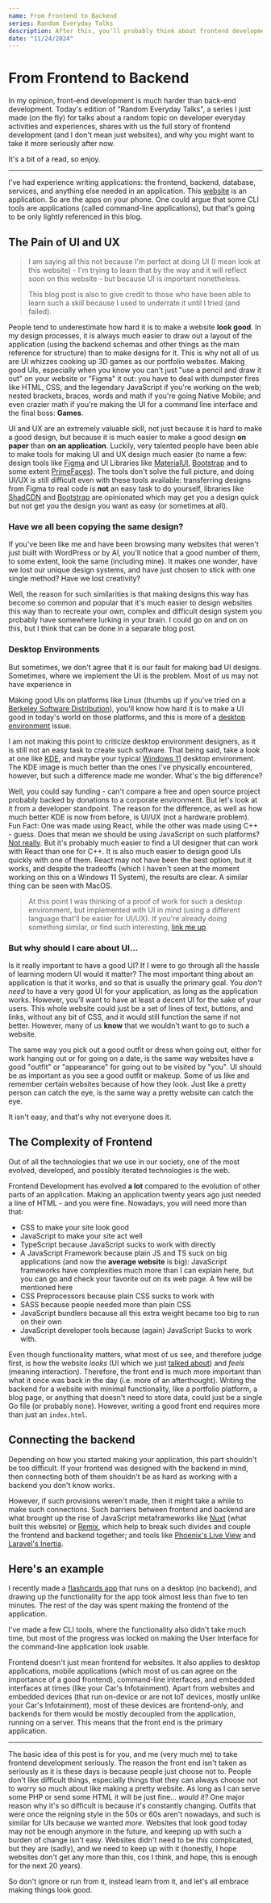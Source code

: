 ```yaml
---
name: From Frontend to Backend
series: Random Everyday Talks
description: After this, you'll probably think about frontend development differently
date: "11/24/2024"
---
```


# From Frontend to Backend
In my opinion, front-end development is much harder than back-end development. Today's edition of "Random Everyday Talks", a series I just made (on the fly) for talks about a random topic on developer everyday activities and experiences, shares with us the full story of frontend development (and I don't mean just websites), and why you might want to take it more seriously after now.

It's a bit of a read, so enjoy.

---

I've had experience writing applications: the frontend, backend, database, services, and anything else needed in an application. This [website](/) is an application. So are the apps on your phone. One could argue that some CLI tools are applications (called command-line applications), but that's going to be only lightly referenced in this blog.

## The Pain of UI and UX
> I am saying all this not because I'm perfect at doing UI (I mean look at this website) - I'm trying to learn that by the way and it will reflect soon on this website - but because UI is important nonetheless. 
> 
> This blog post is also to give credit to those who have been able to learn such a skill because I used to underrate it until I tried (and failed). 

People tend to underestimate how hard it is to make a website **look good**. In my design processes, it is always much easier to draw out a layout of the application (using the backend schemas and other things as the main reference for structure) than to make designs for it. This is why not all of us are UI whizzes cooking up 3D games as our portfolio websites. Making good UIs, especially when you know you can't just "use a pencil and draw it out" on your website or "Figma" it out: you have to deal with dumpster fires like HTML, CSS, and the legendary JavaScript if you're working on the web; nested brackets, braces, words and math if you're going Native Mobile; and even crazier math if you're making the UI for a command line interface and the final boss: **Games**.

UI and UX are an extremely valuable skill, not just because it is hard to make a good design, but because it is much easier to make a good design **on paper** than **on an application**. Luckily, very talented people have been able to make tools for making UI and UX design much easier (to name a few: design tools like [Figma](https://www.figma.com/) and UI Libraries like [MaterialUI](https://mui.com/material-ui/), [Bootstrap](https://getbootstrap.com/) and to some extent [PrimeFaces](https://www.primefaces.org/)). The tools don't solve the full picture, and doing UI/UX is still difficult even with these tools available: transferring designs from Figma to real code is **not** an easy task to do yourself, libraries like [ShadCDN](https://ui.shadcn.com/) and [Bootstrap](https://getbootstrap.com/) are opinionated which may get you a design quick but not get you the design you want as easy (or sometimes at all).

### Have we all been copying the same design?
If you've been like me and have been browsing many websites that weren't just built with WordPress or by AI, you'll notice that a good number of them, to some extent, look the same (including mine). It makes one wonder, have we lost our unique design systems, and have just chosen to stick with one single method? Have we lost creativity?

Well, the reason for such similarities is that making designs this way has become so common and popular that it's much easier to design websites this way than to recreate your own, complex and difficult design system you probably have somewhere lurking in your brain. I could go on and on on this, but I think that can be done in a separate blog post.

### Desktop Environments
But sometimes, we don't agree that it is our fault for making bad UI designs. Sometimes, where we implement the UI is the problem. Most of us may not have experience in

Making good UIs on platforms like Linux (thumbs up if you've tried on a [Berkeley Software Distribution](https://www.freebsd.org/)), you'll know how hard it is to make a UI good in today's world on those platforms, and this is more of a [desktop environment](https://en.wikipedia.org/wiki/Desktop_environment) issue. 

I am not making this point to criticize desktop environment designers, as it is still not an easy task to create such software. That being said, take a look at one like [KDE](https://en.wikipedia.org/wiki/KDE_Plasma_5#/media/File:KDE_5.png), and maybe your typical [Windows 11](https://sl.bing.net/jwQ9saRTeWi) desktop environment. The KDE image is much better than the ones I've physically encountered, however, but such a difference made me wonder. What's the big difference?

Well, you could say funding - can't compare a free and open source project probably backed by donations to a corporate environment. But let's look at it from a developer standpoint. The reason for the difference, as well as how much better KDE is now from before, is UI/UX (not a hardware problem). Fun Fact: One was made using React, while the other was made using C++ - guess. Does that mean we should be using JavaScript on such platforms? [Not really](https://www.usenix.org/system/files/atc22-lion.pdf). But it's probably much easier to find a UI designer that can work with React than one for C++. It is also much easier to design good UIs quickly with one of them. React may not have been the best option, but it works, and despite the tradeoffs (which I haven't seen at the moment working on this on a Windows 11 System), the results are clear. A similar thing can be seen with MacOS.

> At this point I was thinking of a proof of work for such a desktop environment, but implemented with UI in mind (using a different language that'll be easier for UI/UX). If you're already doing something similar, or find such interesting, [link me up](https://github.com/nikeokoronkwo).

### But why should I care about UI...
Is it really important to have a good UI? If I were to go through all the hassle of learning modern UI would it matter? The most important thing about an application is that it works, and so that is usually the primary goal. You _don't need_ to have a very good UI for your application, as long as the application works. However, you'll want to have at least a decent UI for the sake of your users. This whole website could just be a set of lines of text, buttons, and links, without any bit of CSS, and it would still function the same if not better. However, many of us **know** that we wouldn't want to go to such a website.

The same way you pick out a good outfit or dress when going out, either for work hanging out or for going on a date, is the same way websites have a good "outfit" or "appearance" for going out to be visited by "you". UI should be as important as you see a good outfit or makeup. Some of us like and remember certain websites because of how they look. Just like a pretty person can catch the eye, is the same way a pretty website can catch the eye.

It isn't easy, and that's why not everyone does it.

## The Complexity of Frontend
Out of all the technologies that we use in our society, one of the most evolved, developed, and possibly iterated technologies is the web. 

Frontend Development has evolved **a lot** compared to the evolution of other parts of an application. Making an application twenty years ago just needed a line of HTML - and you were fine. Nowadays, you will need more than that: 
- CSS to make your site look good
- JavaScript to make your site act well
- TypeScript because JavaScript sucks to work with directly
- A JavaScript Framework because plain JS and TS suck on big applications (and now the **average website** is big): JavaScript frameworks have complexities much more than I can explain here, but you can go and check your favorite out on its web page. A few will be mentioned here
- CSS Preprocessors because plain CSS sucks to work with
- SASS because people needed more than plain CSS
- JavaScript bundlers because all this extra weight became too big to run on their own
- JavaScript developer tools because (again) JavaScript Sucks to work with.

Even though functionality matters, what most of us see, and therefore judge first, is how the website _looks_ (UI which we just [talked about](#the-pain-of-ui-and-ux)) and _feels_ (meaning interaction). Therefore, the front end is much more important than what it once was back in the day (i.e. more of an afterthought). Writing the backend for a website with minimal functionality, like a portfolio platform, a blog page, or anything that doesn't need to store data, could just be a single Go file (or probably none). However, writing a good front end requires more than just an `index.html`.

## Connecting the backend
Depending on how you started making your application, this part shouldn't be too difficult. If your frontend was designed with the backend in mind, then connecting both of them shouldn't be as hard as working with a backend you don't know works.

However, if such provisions weren't made, then it might take a while to make such connections. Such barriers between frontend and backend are what brought up the rise of JavaScript metaframeworks like [Nuxt](https://nuxt.com/) (what built this website) or [Remix](https://remix.run/), which help to break such divides and couple the frontend and backend together; and tools like [Phoenix's Live View](https://github.com/phoenixframework/phoenix_live_view) and [Laravel's Inertia](https://inertiajs.com/). 

## Here's an example
I recently made a [flashcards app](/apps/flashcards) that runs on a desktop (no backend), and drawing up the functionality for the app took almost less than five to ten minutes. The rest of the day was spent making the frontend of the application. 

I've made a few CLI tools, where the functionality also didn't take much time, but most of the progress was locked on making the User Interface for the command-line application look usable.

Frontend doesn't just mean frontend for websites. It also applies to desktop applications, mobile applications (which most of us can agree on the importance of a good frontend), command-line interfaces, and embedded interfaces at times (like your Car's Infotainment). Apart from websites and embedded devices (that run on-device or are not IoT devices, mostly unlike your Car's Infotainment), most of these devices are frontend-only, and backends for them would be mostly decoupled from the application, running on a server. This means that the front end is the primary application.

---

The basic idea of this post is for you, and me (very much me) to take frontend development seriously. The reason the front end isn't taken as seriously as it is these days is because people just choose not to. People don't like difficult things, especially things that they can always choose not to worry so much about like making a pretty website. As long as I can serve some PHP or send some HTML it will be just fine... _would it?_ One major reason why it's so difficult is because it's constantly changing. Outfits that were once the reigning style in the 50s or 60s aren't nowadays, and such is similar for UIs because we wanted _more_. Websites that look good today may not be enough anymore in the future, and keeping up with such a burden of change isn't easy. Websites didn't need to be _this_ complicated, but they are (sadly), and we need to keep up with it (honestly, I hope websites don't get any more than this, cos I think, and hope, this is enough for the next 20 years).

So don't ignore or run from it, instead learn from it, and let's all embrace making things look good.